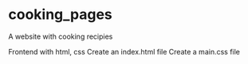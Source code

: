 # cooking_pages
A website with cooking recipies

Frontend with html, css
Create an index.html file
Create a main.css file
